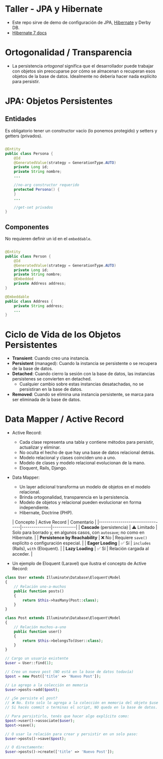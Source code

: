 # Taller - JPA y Hibernate

- Este repo sirve de demo de configuración de
  JPA, [Hibernate](https://docs.jboss.org/hibernate/orm/7.0/introduction/html_single/Hibernate_Introduction.html) y
  Derby DB.
- [Hibernate 7 docs](https://docs.jboss.org/hibernate/orm/7.0/introduction/html_single/Hibernate_Introduction.html)

# Ortogonalidad / Transparencia

- La persistencia *ortogonal* significa que el desarrollador puede trabajar con objetos sin preocuparse por cómo se
  almacenan o recuperan esos objetos de la base de datos. Idealmente no debería hacer nada explícito para persistir.

# JPA: Objetos Persistentes

## Entidades

Es obligatorio tener un constructor vacío (lo ponemos protegido) y setters y getters (privados).

```java

@Entity
public class Persona {
    @Id
    @GeneratedValue(strategy = GenerationType.AUTO)
    private Long id;
    private String nombre;
    ...

    //no-arg constructor requerido
    protected Persona() {
    }
    ...

    //get-set privados
}
```

## Componentes

No requieren definir un id en el `embeddable`.

```java

@Entity
public class Person {
    @Id
    @GeneratedValue(strategy = GenerationType.AUTO)
    private Long id;
    private String nombre;
    @Embedded
    private Address address;
}

@Embeddable
public class Address {
    private String address;
    ...
}
```

# Ciclo de Vida de los Objetos Persistentes

- **Transient**: Cuando creo una instancia.
- **Persistent** (managed): Cuando la instancia se persistente o se recupera de la base de datos.
- **Detached**: Cuando cierro la sesión con la base de datos, las instancias persistenes se convierten en detached.
    - Cualquier cambio sobre estas instancias desatachadas, no se persistiran en la base de datos.
- **Removed**: Cuando se elimina una instancia persistente, se marca para ser eliminada de la base de datos.

# Data Mapper / Active Record

- Active Record:
    - Cada clase representa una tabla y contiene métodos para persistir, actualizar y eliminar.
    - No oculta el hecho de que hay una base de datos relacional detrás.
    - Modelo relacional y clases coinciden uno a uno.
    - Modelo de clases y modelo relacional evolucionan de la mano.
    - Eloquent, Rails, Django.
- Data Mapper:
    - Un layer adicional transforma un modelo de objetos en el modelo relacional.
    - Brinda ortogonalidad, transparencia en la persistencia.
    - Modelo de objetos y relacional pueden evolucionar en forma independiente.
    - Hibernate, Doctrine (PHP).

  | Concepto | Active Record | Comentario |
                                                                                        |----------------------------------|---------------|------------|
  | **Cascade** (persistencia)       | ⚠️ Limitado | Solo para borrado y, en algunos casos, con `autosave`; no como
    en Hibernate. |
  | **Persistence by Reachability**  | ❌ No | Requiere `save()` explícito o configuración especial. |
  | **Eager Loading**                | ✅ Sí | `includes` (Rails), `with` (Eloquent). |
  | **Lazy Loading**                 | ✅ Sí | Relación cargada al acceder. |

- Un ejemplo de Eloquent (Laravel) que ilustra el concepto de Active Record:

```php
class User extends Illuminate\Database\Eloquent\Model
{
    // Relación uno-a-muchos
    public function posts()
    {
        return $this->hasMany(Post::class);
    }
}

class Post extends Illuminate\Database\Eloquent\Model
{
    // Relación muchos-a-uno
    public function user()
    {
        return $this->belongsTo(User::class);
    }
}

// Cargo un usuario existente
$user = User::find(1);

// Creo un nuevo post (NO está en la base de datos todavía)
$post = new Post(['title' => 'Nuevo Post']);

// Lo agrego a la colección en memoria
$user->posts->add($post);

// ¿Se persiste el post?
// ❌ No. Esto solo lo agrega a la colección en memoria del objeto $user.
// Si hacés commit o terminas el script, NO queda en la base de datos.

// Para persistirlo, tenés que hacer algo explícito como:
$post->user()->associate($user);
$post->save();

// O usar la relación para crear y persistir en un solo paso:
$user->posts()->save($post);

// O directamente:
$user->posts()->create(['title' => 'Nuevo Post']);
```